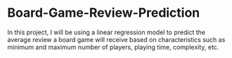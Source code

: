 # Board-Game-Review-Prediction
In this project, I will be using a linear regression model to predict the average review a board game will receive based on characteristics such as minimum and maximum number of players, playing time, complexity, etc.
